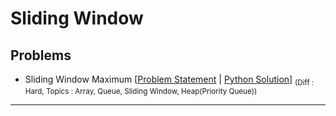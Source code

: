 # Sliding Window

## Problems 

- Sliding Window Maximum [[Problem Statement](https://leetcode.com/problems/sliding-window-maximum/description/) | [Python Solution](/CompetitiveProgramming/SlidingWindow/slidingWindowMaximum/slidingWindowMaximum.py)] <sub> (Diff : Hard, Topics : Array, Queue, Sliding Window, Heap(Priority Queue))</sub> 

---